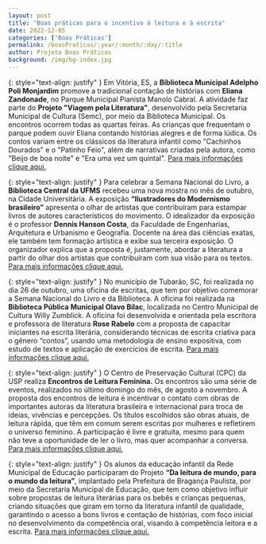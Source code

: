 ```yaml
---
layout: post
title: "Boas práticas para o incentivo à leitura e à escrita"
date: 2022-12-05
categories: ['Boas Práticas']
permalink: /boasPraticas/:year/:month/:day/:title
author: Projeto Boas Práticas
background: /img/bg-index.jpg
---
```

{: style="text-align: justify" }
Em Vitória, ES, a __Biblioteca Municipal Adelpho Poli Monjardim__ promove a tradicional contação de histórias com __Eliana Zandonade__, no Parque Municipal Pianista Manolo Cabral. A atividade faz parte do __Projeto "Viagem pela Literatura"__, desenvolvido pela Secretaria Municipal de Cultura (Semc), por meio da Biblioteca Municipal. Os encontros ocorrem todas as quartas feiras. As crianças que frequentam o parque podem ouvir Eliana contando histórias alegres e de forma lúdica. Os contos variam entre os clássicos da literatura infantil como "Cachinhos Dourados" e o "Patinho Feio", além de narrativas criadas pela autora, como "Beijo de boa noite" e "Era uma vez um quintal".
[Para mais informações clique aqui.](https://www.vitoria.es.gov.br/noticia/biblioteca-municipal-promove-contacao-de-historias-no-parque-manolo-cabral-45987)

{: style="text-align: justify" }
Para celebrar a Semana Nacional do Livro, a __Biblioteca Central da UFMS__ recebeu uma nova mostra no mês de outubro, na Cidade Universitária. A exposição __“Ilustradores do Modernismo brasileiro”__ apresenta o olhar de artistas que contribuíram para estampar livros de autores característicos do movimento. O idealizador da exposição é o professor __Dennis Hanson Costa__, da Faculdade de Engenharias, Arquitetura e Urbanismo e Geografia. Docente na área das ciências exatas, ele também tem formação artística e exibe sua terceira exposição. O organizador explica que a proposta é, justamente, abordar a literatura a partir do olhar dos artistas que contribuíram com sua visão para os textos.
[Para mais informações clique aqui.](https://www.ufms.br/exposicao-apresenta-obras-de-ilustradores-do-modernismo-brasileiro-na-biblioteca-central/)

{: style="text-align: justify" }
No município de Tubarão, SC, foi realizada no dia 26 de outubro, uma oficina de escritas, que tem por objetivo comemorar a Semana Nacional do Livro e da Biblioteca. A oficina foi realizada na __Biblioteca Pública Municipal Olavo Bilac__, localizada no Centro Municipal de Cultura Willy Zumblick. A oficina foi desenvolvida e orientada pela escritora e professora de literatura __Rose Rabelo__ com a proposta de capacitar iniciantes na escrita literária, considerando técnicas de escrita criativa para o gênero “contos”, usando uma metodologia de ensino expositiva, com estudo de textos e aplicação de exercícios de escrita.
[Para mais informações clique aqui.](http://www.tubarao.sc.gov.br/noticias/ver/2022/09/a-biblioteca-publica-municipal-realizara-oficina-de-escrita-criativa-contos)

{: style="text-align: justify" }
O Centro de Preservação Cultural (CPC) da USP realiza **Encontros de Leitura Feminina.** Os encontros são uma série de eventos, realizados no último domingo do mês, de agosto a novembro. A proposta dos encontros de leitura é incentivar o contato com obras de importantes autoras da literatura brasileira e internacional para troca de ideias, vivências e percepções. Os títulos escolhidos são obras atuais, de leitura rápida, que têm em comum serem escritas por mulheres e refletirem o universo feminino. A participação é livre e gratuita, mesmo para quem não teve a oportunidade de ler o livro, mas quer acompanhar a conversa. 
[Para mais informações clique aqui.](https://jornal.usp.br/diversidade/roda-de-leitura-na-usp-apresenta-literatura-feminina-brasileira-e-internacional/)

{: style="text-align: justify" }
Os alunos da educação infantil da Rede Municipal de Educação participaram do Projeto __“Da leitura de mundo, para o mundo da leitura”__, implantado pela Prefeitura de Bragança Paulista, por meio da Secretaria Municipal de Educação, que tem como objetivo influir sobre propostas de leitura literárias para os bebês e crianças pequenas, criando situações que giram em torno da literatura infantil de qualidade, garantindo o acesso a bons livros e contação de histórias, com foco inicial no desenvolvimento da competência oral, visando à competência leitora e a escrita.
[Para mais informações clique aqui.](https://www.braganca.sp.gov.br/noticias/alunos-da-educacao-infantil-participam-de-projeto-de-incentivo-a-leitura)

